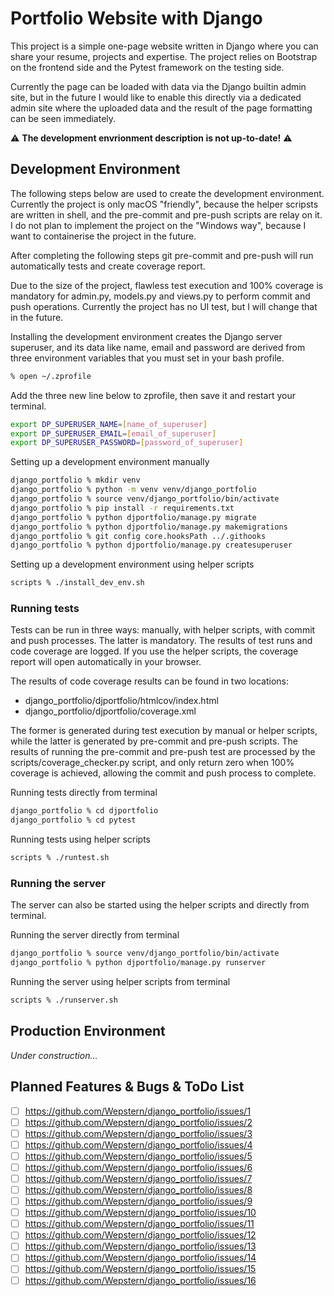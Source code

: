 # Portfolio Website with Django
This project is a simple one-page website written in Django where you can share your resume, projects and expertise. The project relies on Bootstrap on the frontend side and the Pytest framework on the testing side.

Currently the page can be loaded with data via the Django builtin admin site, but in the future I would like to enable this directly via a dedicated admin site where the uploaded data and the result of the page formatting can be seen immediately.

 :warning: **The development envrionment description is not up-to-date!** :warning:

## Development Environment
The following steps below are used to create the development environment. Currently the project is only macOS "friendly", because the helper scripsts are written in shell, and the pre-commit and pre-push scripts are relay on it. I do not plan to implement the project on the "Windows way", because I want to containerise the project in the future.

After completing the following steps git pre-commit and pre-push will run automatically tests and create coverage report.

Due to the size of the project, flawless test execution and 100% coverage is mandatory for admin.py, models.py and views.py to perform commit and push operations. Currently the project has no UI test, but I will change that in the future.

Installing the development environment creates the Django server superuser, and its data like name, email and password are derived from three environment variables that you must set in your bash profile.

```bash
% open ~/.zprofile
```
Add the three new line below to zprofile, then save it and restart your terminal.
```bash
export DP_SUPERUSER_NAME=[name_of_superuser]
export DP_SUPERUSER_EMAIL=[email_of_superuser]
export DP_SUPERUSER_PASSWORD=[password_of_superuser]
```

Setting up a development environment manually
```bash
django_portfolio % mkdir venv
django_portfolio % python -m venv venv/django_portfolio
django_portfolio % source venv/django_portfolio/bin/activate
django_portfolio % pip install -r requirements.txt
django_portfolio % python djportfolio/manage.py migrate
django_portfolio % python djportfolio/manage.py makemigrations
django_portfolio % git config core.hooksPath ../.githooks
django_portfolio % python djportfolio/manage.py createsuperuser
```

Setting up a development environment using helper scripts
```bash
scripts % ./install_dev_env.sh
```

### Running tests
Tests can be run in three ways: manually, with helper scripts, with commit and push processes. The latter is mandatory. The results of test runs and code coverage are logged. If you use the helper scripts, the coverage report will open automatically in your browser.

The results of code coverage results can be found in two locations: 
- django_portfolio/djportfolio/htmlcov/index.html
- django_portfolio/djportfolio/coverage.xml 

The former is generated during test execution by manual or helper scripts, while the latter is generated by pre-commit and pre-push scripts. The results of running the pre-commit and pre-push test are processed by the scripts/coverage_checker.py script, and only return zero when 100% coverage is achieved, allowing the commit and push process to complete.

Running tests directly from terminal
```bash
django_portfolio % cd djportfolio
django_portfolio % cd pytest
```

Running tests using helper scripts
```bash
scripts % ./runtest.sh
```

### Running the server
The server can also be started using the helper scripts and directly from terminal.

Running the server directly from terminal
```bash
django_portfolio % source venv/django_portfolio/bin/activate
django_portfolio % python djportfolio/manage.py runserver
```

Running the server using helper scripts from terminal
```bash
scripts % ./runserver.sh
```
## Production Environment
<i>Under construction...</i>

## Planned Features & Bugs & ToDo List
- [ ] https://github.com/Wepstern/django_portfolio/issues/1
- [ ] https://github.com/Wepstern/django_portfolio/issues/2
- [ ] https://github.com/Wepstern/django_portfolio/issues/3
- [ ] https://github.com/Wepstern/django_portfolio/issues/4
- [ ] https://github.com/Wepstern/django_portfolio/issues/5
- [ ] https://github.com/Wepstern/django_portfolio/issues/6
- [ ] https://github.com/Wepstern/django_portfolio/issues/7
- [ ] https://github.com/Wepstern/django_portfolio/issues/8
- [ ] https://github.com/Wepstern/django_portfolio/issues/9
- [ ] https://github.com/Wepstern/django_portfolio/issues/10
- [ ] https://github.com/Wepstern/django_portfolio/issues/11
- [ ] https://github.com/Wepstern/django_portfolio/issues/12
- [ ] https://github.com/Wepstern/django_portfolio/issues/13
- [ ] https://github.com/Wepstern/django_portfolio/issues/14
- [ ] https://github.com/Wepstern/django_portfolio/issues/15
- [ ] https://github.com/Wepstern/django_portfolio/issues/16
